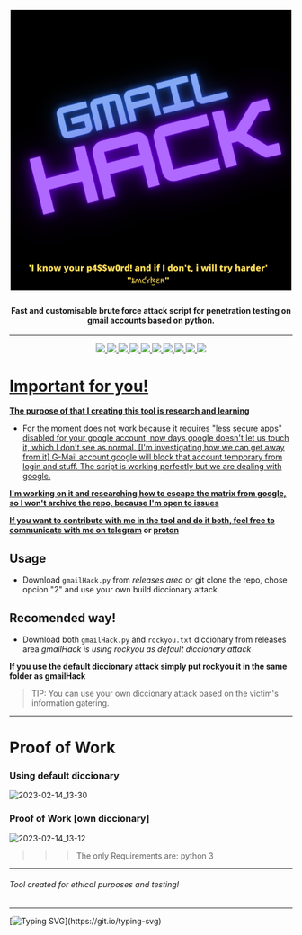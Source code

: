 

<h1 align="center">
  <br>
  <a href="https://github.com/tmcybers/gmailHack"><img src="gmailhacklogo.png" width="500px" alt="gmailHack"></a>
</h1>

<h4 align="center">Fast and customisable brute force attack script for penetration testing on gmail accounts based on python.</h4>


---



<p align="center">
<a href="https://github.com/tmcybers/gmailHack/releases/tag/gmailHack"><img src="https://img.shields.io/badge/python-3-yellowgreen">
<a href="https://github.com/tmcybers/gmailHack/releases/tag/gmailHack"><img src="https://img.shields.io/badge/downloads-2334-green">
<a href="https://github.com/tmcybers/gmailHack/releases/"><img src="https://img.shields.io/badge/releases-1.0-red">
<a href="https://github.com/tmcybers/gmailHack/releases/tag/gmailHack"><img src="https://img.shields.io/badge/contributors-1-orange">
<a href="https://github.com/tmcybers/gmailHack/releases/tag/gmailHack"><img src="https://img.shields.io/badge/open%20issues-0-blue">
<a href="https://github.com/tmcybers/gmailHack/releases/tag/gmailHack"><img src="https://img.shields.io/badge/discussions-2-orange">
<a href="https://t.me/+l5WYQySOL-0yMDQ0"><img src="https://img.shields.io/badge/chat-online-brightgreen?style=plastic&logo=telegram">
<a href="https://twitter.com/tmcybers"><img src="https://img.shields.io/badge/folow-tmcyber-blue?style=plastic&logo=twitter">
<a href="https://twitter.com/tmcybers"><img src="https://img.shields.io/badge/folow-tmcyber-blue?style=plastic&logo=mastodon">
<a href="https://tmcybers.github.io/Donate"><img src="https://img.shields.io/badge/support-tmcyber-blue?style=plastic&logo=donate">
  
  
</p>

# Important for you!

**The purpose of that I creating this tool is research and learning**
* For the moment does not work because it requires "less secure apps" disabled for your google account, now days google doesn't let us touch it, which I don't see as normal. [I'm investigating how we can get away from it]
G-Mail account google will block that account temporary from login and stuff. The script is working perfectly but we are dealing with google.

**I'm working on it and researching how to escape the matrix from google, so I won't archive the repo, because I'm open to issues**

**If you want to contribute with me in the tool and do it both, feel free to communicate with me on [telegram](https://t.me/+l5WYQySOL-0yMDQ0) or [proton](tmcybers@proton.me)**

  
## Usage

* Download `gmailHack.py` from *releases area* or git clone the repo, chose opcion "2" and use your own build diccionary attack. 

## Recomended way!

* Download both `gmailHack.py` and `rockyou.txt` diccionary from releases area *gmailHack is using rockyou as default diccionary attack*

**If you use the default diccionary attack simply put rockyou it in the same folder as gmailHack**

> TIP: You can use your own diccionary attack based on the victim's information gatering.

---

# Proof of Work

### Using default diccionary

![2023-02-14_13-30](https://user-images.githubusercontent.com/97669969/218752197-1b988710-e69b-4bfb-bcd6-37df8f26aa91.png)


### Proof of Work [own diccionary]

![2023-02-14_13-12](https://user-images.githubusercontent.com/97669969/218752634-42fa62b0-2a00-41e8-8801-62c405c90e2e.png)


>>> The only Requirements are: python 3


---


###### Tool created for ethical purposes and testing!


---

[![Typing SVG](https://readme-typing-svg.herokuapp.com?font=Courier+new&color=%23808080&size=30&width=1000&duration=6969&lines=I+am+not+responsible+for+[the+misuse+of+my+tools]!)](https://git.io/typing-svg)
